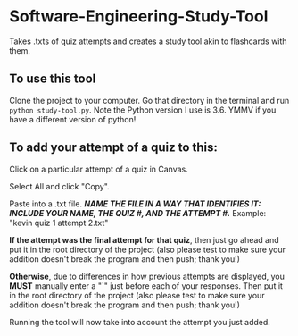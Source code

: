 # Software-Engineering-Study-Tool
Takes .txts of quiz attempts and creates a study tool akin to flashcards with them.

## To use this tool
Clone the project to your computer. Go that directory in the terminal and run `python study-tool.py`. Note the Python version I use is 3.6. YMMV if you have a different version of python!

## To add your attempt of a quiz to this:
Click on a particular attempt of a quiz in Canvas.

Select All and click "Copy".

Paste into a .txt file. ***NAME THE FILE IN A WAY THAT IDENTIFIES IT: INCLUDE YOUR NAME, THE QUIZ #, AND THE ATTEMPT #.*** Example: "kevin quiz 1 attempt 2.txt"

**If the attempt was the final attempt for that quiz**, then just go ahead and put it in the root directory of the project (also please test to make sure your addition doesn't break the program and then push; thank you!)

**Otherwise**, due to differences in how previous attempts are displayed, you **MUST** manually enter a "`" just before each of your responses. 
Then put it in the root directory of the project (also please test to make sure your addition doesn't break the program and then push; thank you!)

Running the tool will now take into account the attempt you just added.
